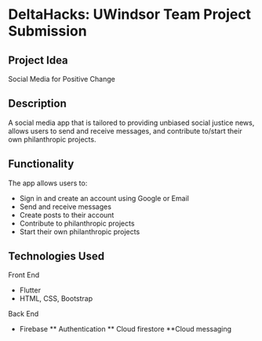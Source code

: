 # DeltaHacks: UWindsor Team Project Submission
## Project Idea
Social Media for Positive Change

## Description
A social media app that is tailored to providing unbiased social justice news, allows users to send and receive messages, and contribute to/start their own philanthropic projects.


## Functionality
The app allows users to:
* Sign in and create an account using Google or Email
* Send and receive messages
* Create posts to their account
* Contribute to philanthropic projects
* Start their own philanthropic projects

## Technologies Used
Front End
* Flutter
* HTML, CSS, Bootstrap

Back End
* Firebase
** Authentication
** Cloud firestore
**Cloud messaging
